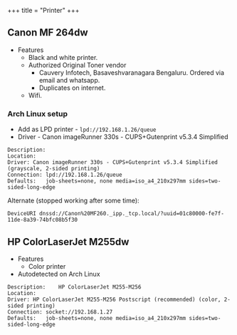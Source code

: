 +++
title = "Printer"
+++

## Canon MF 264dw
- Features 
  - Black and white printer.
  - Authorized Original Toner vendor
    - Cauvery Infotech, Basaveshvaranagara Bengaluru. Ordered via email and whatsapp.
    - Duplicates on internet.
  - Wifi.

### Arch Linux setup
- Add as LPD printer - `lpd://192.168.1.26/queue`
- Driver - Canon imageRunner 330s - CUPS+Gutenprint v5.3.4 Simplified 

```
Description:	
Location:	
Driver:	Canon imageRunner 330s - CUPS+Gutenprint v5.3.4 Simplified (grayscale, 2-sided printing)
Connection:	lpd://192.168.1.26/queue
Defaults:	job-sheets=none, none media=iso_a4_210x297mm sides=two-sided-long-edge

```

Alternate (stopped working after some time): 

```
DeviceURI dnssd://Canon%20MF260._ipp._tcp.local/?uuid=01c80000-fe7f-11de-8a39-74bfc08b5f30
```


##  HP ColorLaserJet M255dw
- Features
  - Color printer
- Autodetected on Arch Linux

```
Description:	HP ColorLaserJet M255-M256
Location:	
Driver:	HP ColorLaserJet M255-M256 Postscript (recommended) (color, 2-sided printing)
Connection:	socket://192.168.1.27
Defaults:	job-sheets=none, none media=iso_a4_210x297mm sides=two-sided-long-edge
```